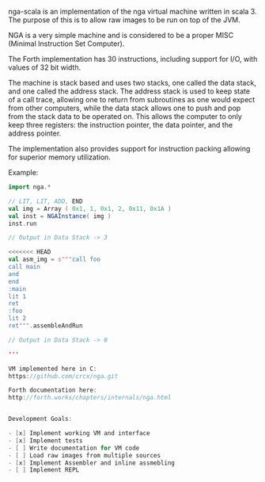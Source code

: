 nga-scala is an implementation of the nga virtual machine written in scala 3.
The purpose of this is to allow raw images to be run on top of the JVM. 

NGA is a very simple machine and is considered to be a proper MISC (Minimal Instruction Set Computer).

The Forth implementation has 30 instructions, including support for I/O, with values of 32 bit width. 

The machine is stack based and uses two stacks, one called the data stack, and one called the address stack.
The address stack is used to keep state of a call trace, allowing one to return from subroutines as one would expect from other computers, while the data stack allows one to push and pop from the stack data to be operated on. This allows the computer to only keep three registers: the instruction pointer, the data pointer, and the address pointer. 

The implementation also provides support for instruction packing allowing for superior memory utilization. 

Example: 

```scala
import nga.*

// LIT, LIT, ADD, END
val img = Array ( 0x1, 1, 0x1, 2, 0x11, 0x1A )
val inst = NGAInstance( img )
inst.run

// Output in Data Stack -> 3

<<<<<<< HEAD
val asm_img = s"""call foo
call main
and
end
:main
lit 1
ret
:foo
lit 2
ret""".assembleAndRun

// Output in Data Stack -> 0 

'''

VM implemented here in C:
https://github.com/crcx/nga.git

Forth documentation here: 
http://forth.works/chapters/internals/nga.html


Development Goals:

- [x] Implement working VM and interface
- [x] Implement tests
- [ ] Write documentation for VM code
- [ ] Load raw images from multiple sources
- [x] Implement Assembler and inline assmebling
- [ ] Implement REPL 
